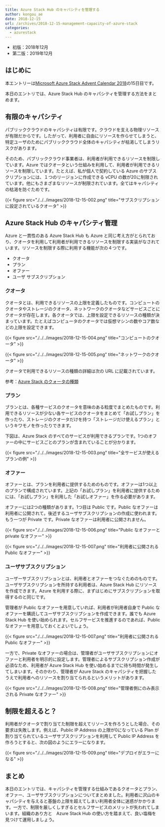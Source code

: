 ```yaml
---
title: Azure Stack Hub のキャパシティを管理する
author: kongou_ae
date: 2018-12-15
url: /archives/2018-12-15-management-capacity-of-azure-stack
categories:
  - azurestack
---
```


- 初版：2018年12月
- 第二版：2019年12月

## はじめに

本エントリーは[Microsoft Azure Stack Advent Calendar 2018](https://qiita.com/advent-calendar/2018/azure-stack)の15日目です。

本日のエントリでは、Azure Stack Hub のキャパシティを管理する方法をまとめます。

## 有限のキャパシティ

パブリッククラウドのキャパシティは有限です。クラウドを支える物理リソースが有限だからです。したがって、利用者に自由にリソースを作らせてしまうと、特定ユーザのためにパブリッククラウド全体のキャパシティが枯渇してしまうリスクがあります。

そのため、パブリッククラウド事業者は、利用者が利用できるリソースを制限しています。Azure ではクオータという仕組みを利用して、利用者が利用できるリソースを制限しています。たとえば、私が個人で契約している Azure のサブスクリプションには、１つのリージョンに作成できる vCPU の数が20に制限されています。他にもさまざまなリソースが制限されています。全てはキャパシティの枯渇を防ぐためです。

{{< figure src="./../../images/2018-12-15-002.png" title="サブスクリプションに設定されているクオータ" >}}
 
## Azure Stack Hub のキャパシティ管理

Azure と一貫性のある Azure Stack Hub も Azure と同じ考え方がとられており、クオータを利用して利用者が利用できるリソースを制限する実装がなされています。リソースを制限する際に利用する機能が次の４つです。

* クオータ
* プラン
* オファー
* ユーザ サブスクリプション

### クオータ

クオータとは、利用できるリソースの上限を定義したものです。コンピュートのクオータやストレージのクオータ、ネットワークのクオータなどサービスごとにクオータが存在します。各クオータでは、上限を設定できるリソースの種類が決まっています。たとえばコンピュータのクオータでは仮想マシンの数やコア数などの上限を設定できます。

{{< figure src="./../../images/2018-12-15-004.png" title="コンピュートのクオータ" >}}

{{< figure src="./../../images/2018-12-15-005.png" title="ネットワークのクオータ" >}}

クオータで利用できるリソースの種類の詳細は次の URL に記載されています。

参考：[Azure Stack のクォータの種類](https://docs.microsoft.com/ja-jp/azure/azure-stack/azure-stack-quota-types)

### プラン
 
ブランとは、各種サービスのクオータを意味のある粒度でまとめたものです。利用できるリソースが少ない各サービスのクオータをまとめて「お試しプラン」を作ったり、ストレージのクオータだけを持つ「ストレージだけ使えるプラン」というキワモノを作ったりできます。

下図は、Azure Stack のすべてのサービスが利用できるプランです。1つのオファーの中にサービスごとのプランが含まれていることが分かります。

{{< figure src="./../../images/2018-12-15-003.png" title="全サービスが使えるプランの例" >}}

### オファー

オファーとは、プランを利用者に提供するためのものです。オファーは1つ以上のプランで構成されています。上記の「お試しプラン」を利用者に提供するためには、「お試しプラン」を利用した「お試しオファー」を作る必要があります。

オファーには2つの種類があります。1つ目は Public です。Public なオファーは利用者に公開されて。後述するユーザサブスクリプションの作成に使われます。もう一つが Private です。Private なオファーは利用者に公開されません。

{{< figure src="./../../images/2018-12-15-006.png" title="Public なオファーと private なオファー" >}}

{{< figure src="./../../images/2018-12-15-007.png" title="利用者に公開されるPublic なオファー" >}}

### ユーザサブスクリプション

ユーザーサブスクリプションとは、利用者とオファーをつなぐためのものです。ユーザサブスクリプションを所持する利用者は、Azure Stack Hub にリソースを作成できます。Azure を利用する際に、まずはじめにサブスクリプションを取得するのと同じです。

管理者が Public なオファーを用意していれば、利用者が利用者自身で Public なオファーを購読してユーザサブスクリプションを作成できます。誰でも Azure Stack Hub を使い始められます。セルフサービスを推進するのであれば、Public なオファーを用意しておくとよいでしょう。

{{< figure src="./../../images/2018-12-15-007.png" title="利用者に公開されるPublic なオファー" >}}

一方で、Private なオファーの場合は、管理者がユーザサブスクリプションにオファーと利用者を明示的に設定します。管理者によるサブスクリプション作成が必須なため、利用者が Azure Stack Hub を使い始めるまでに待ち時間が発生してしまいます。そのかわり、管理者が Azure Stack のキャパシティを把握したうえで利用者へのリソースを割り当てられるというメリットがあります。

{{< figure src="./../../images/2018-12-15-008.png" title="管理者側にのみ表示される Private なオファー" >}}

## 制限を超えると？

利用者がクオータで割り当てた制限を超えてリソースを作ろうとした場合、その要求は失敗します。例えば、Public IP Address の上限が0になっている Plan が割り当てられているユーザサブスクリプションを利用して Public IP Address を作ろうとすると、次の図のようにエラーになります。

{{< figure src="./../../images/2018-12-15-009.png" title="デプロイがエラーになる" >}}

## まとめ

本日のエントリでは、キャパシティを管理する仕組みであるクオータとプラン、オファー、ユーザサブスクリプションについてまとめました。利用者に沢山のキャパシティを与えると基盤の上限を超えてしまい利用者全体に迷惑がかかります。一方で、制限を厳しくしすぎるとセルフサービスのメリットが失われてしまいます。組織のあり方と　Azure Stack Hub の使い方を踏まえて、良い塩梅を見つけて運用しましょう。
